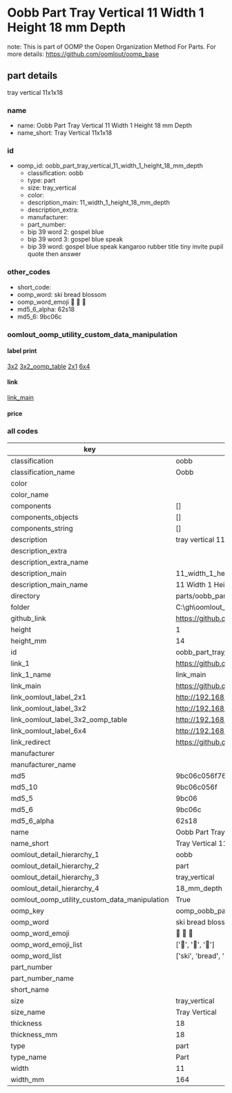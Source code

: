 # Oobb Part Tray Vertical 11 Width 1 Height 18 mm Depth  

note: This is part of OOMP the Oopen Organization Method For Parts. For more details: https://github.com/oomlout/oomp_base

##  part details
  



tray vertical 11x1x18



### name
* name: Oobb Part Tray Vertical 11 Width 1 Height 18 mm Depth
* name_short: Tray Vertical 11x1x18 
### id
* oomp_id: oobb_part_tray_vertical_11_width_1_height_18_mm_depth
  * classification: oobb
  * type: part
  * size: tray_vertical
  * color: 
  * description_main: 11_width_1_height_18_mm_depth
  * description_extra: 
  * manufacturer: 
  * part_number: 
  * bip 39 word 2: gospel blue
  * bip 39 word 3: gospel blue speak
  * bip 39 word: gospel blue speak kangaroo rubber title tiny invite pupil quote then answer

### other_codes
* short_code: 
* oomp_word: ski bread blossom
* oomp_word_emoji :ski: :bread: :blossom:
* md5_6_alpha: 62s18
* md5_6: 9bc06c






### oomlout_oomp_utility_custom_data_manipulation
#### label print
[3x2](http://192.168.1.245:1112/?label=oomp%2062s18)
[3x2_oomp_table](http://192.168.1.108:1112/?label=oomp%2062s18)
[2x1](http://192.168.1.242:1112/?label=oomp%2062s18)
[6x4](http://192.168.1.55:1112/?label=oomp%2062s18)    

#### link

[link_main](https://github.com/oomlout/oomlout_oobb_version_4_generated_parts/tree/main/navigation_oomp/oobb/part/tray_vertical/11_width_1_height_18_mm_depth/part)                              

#### price







### all codes 
| key | value |  
| --- | --- |  
| classification | oobb |  
| classification_name | Oobb |  
| color |  |  
| color_name |  |  
| components | [] |  
| components_objects | [] |  
| components_string | [] |  
| description | tray vertical 11x1x18 |  
| description_extra |  |  
| description_extra_name |  |  
| description_main | 11_width_1_height_18_mm_depth |  
| description_main_name | 11 Width 1 Height 18 mm Depth |  
| directory | parts/oobb_part_tray_vertical_11_width_1_height_18_mm_depth |  
| folder | C:\gh\oomlout_oobb_version_4_generated_parts\parts\oobb_part_tray_vertical_11_width_1_height_18_mm_depth |  
| github_link | https://github.com/oomlout/oomlout_oomp_part_src/tree/main/parts/oobb_part_tray_vertical_11_width_1_height_18_mm_depth |  
| height | 1 |  
| height_mm | 14 |  
| id | oobb_part_tray_vertical_11_width_1_height_18_mm_depth |  
| link_1 | https://github.com/oomlout/oomlout_oobb_version_4_generated_parts/tree/main/navigation_oomp/oobb/part/tray_vertical/11_width_1_height_18_mm_depth/part |  
| link_1_name | link_main |  
| link_main | https://github.com/oomlout/oomlout_oobb_version_4_generated_parts/tree/main/navigation_oomp/oobb/part/tray_vertical/11_width_1_height_18_mm_depth/part |  
| link_oomlout_label_2x1 | http://192.168.1.242:1112/?label=oomp%2062s18 |  
| link_oomlout_label_3x2 | http://192.168.1.245:1112/?label=oomp%2062s18 |  
| link_oomlout_label_3x2_oomp_table | http://192.168.1.108:1112/?label=oomp%2062s18 |  
| link_oomlout_label_6x4 | http://192.168.1.55:1112/?label=oomp%2062s18 |  
| link_redirect | https://github.com/oomlout/oomlout_oobb_version_4_generated_parts/tree/main/parts/oobb_tray_vertical_11_01_18 |  
| manufacturer |  |  
| manufacturer_name |  |  
| md5 | 9bc06c056f761c4f8bde6799a1861326 |  
| md5_10 | 9bc06c056f |  
| md5_5 | 9bc06 |  
| md5_6 | 9bc06c |  
| md5_6_alpha | 62s18 |  
| name | Oobb Part Tray Vertical 11 Width 1 Height 18 mm Depth |  
| name_short | Tray Vertical 11x1x18  |  
| oomlout_detail_hierarchy_1 | oobb |  
| oomlout_detail_hierarchy_2 | part |  
| oomlout_detail_hierarchy_3 | tray_vertical |  
| oomlout_detail_hierarchy_4 | 18_mm_depth |  
| oomlout_oomp_utility_custom_data_manipulation | True |  
| oomp_key | oomp_oobb_part_tray_vertical_11_width_1_height_18_mm_depth |  
| oomp_word | ski bread blossom |  
| oomp_word_emoji | :ski: :bread: :blossom: |  
| oomp_word_emoji_list | [':ski:', ':bread:', ':blossom:'] |  
| oomp_word_list | ['ski', 'bread', 'blossom'] |  
| part_number |  |  
| part_number_name |  |  
| short_name |  |  
| size | tray_vertical |  
| size_name | Tray Vertical |  
| thickness | 18 |  
| thickness_mm | 18 |  
| type | part |  
| type_name | Part |  
| width | 11 |  
| width_mm | 164 |  
